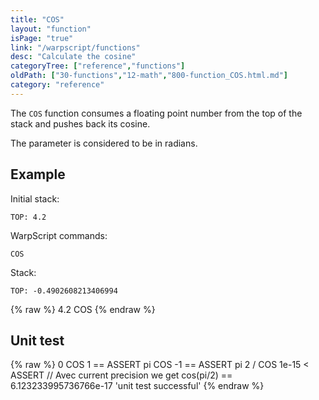 ```yaml
---
title: "COS"
layout: "function"
isPage: "true"
link: "/warpscript/functions"
desc: "Calculate the cosine"
categoryTree: ["reference","functions"]
oldPath: ["30-functions","12-math","800-function_COS.html.md"]
category: "reference"
---
```

 

The `COS` function consumes a floating point number from the top of the stack and pushes back its cosine.

The parameter is considered to be in radians.

## Example ##

Initial stack:

    TOP: 4.2


WarpScript commands:

    COS

Stack: 

    TOP: -0.4902608213406994

{% raw %}
<warp10-warpscript-widget backend="{{backend}}"  exec-endpoint="{{execEndpoint}}">4.2 
COS
</warp10-warpscript-widget>
{% endraw %}    


## Unit test ##

{% raw %}
<warp10-warpscript-widget backend="{{backend}}"  exec-endpoint="{{execEndpoint}}">0 COS 
1 == ASSERT
pi COS 
-1 == ASSERT
pi 2 / COS
1e-15 < ASSERT // Avec current precision we get cos(pi/2) == 6.123233995736766e-17
'unit test successful'
</warp10-warpscript-widget>
{% endraw %}        
